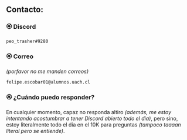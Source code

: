 **Contacto:** 
-------------

### **🏵️ Discord**

```
peo_trasher#9280
```

### **🏵️ Correo**
_(porfavor no me manden correos)_

```
felipe.escobar01@alumnos.uach.cl
```

### **🏵️ ¿Cuándo puedo responder?**

En cualquier momento, capaz no responda altiro _(además, me estoy intentando acostumbrar a tener Discord abierto todo el dia)_, pero sino, estoy literalmente todo el dia en el 10K para preguntas _(tampoco taaaan literal pero se entiende)_.
